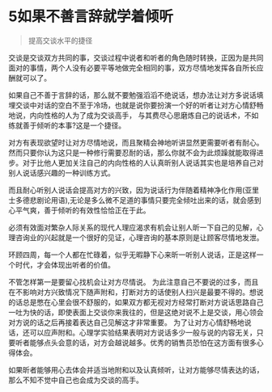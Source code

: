 # 5如果不善言辞就学着倾听
>提高交谈水平的捷径

交谈是交谈双方共同的事，交谈过程中说者和听者的角色随时转换，正因为是共同面对的事情，两个人没有必要平等地做完全相同的事，双方尽情地发挥各自所长应酬就可以了。

如果自己不善于言辞的话，那么就不要勉强滔滔不绝说话，想办法让对方多说话填埋交谈中对话的空白不至于冷场，也就是说你要扮演一个好的听者让对方心情舒畅地说，内向性格的人为了成为交谈高手， 与其费尽心思磨炼自己的说话术，不如练就善于倾听的本事?这是一个捷径。

对方有表现欲望时让对方尽情地说，而且聚精会神地听讲显然更需要听者有耐心。然而只要你认为这只是一种修行需要忍耐的话，那么你就不会为此烦躁就能取得进步。对于比他人更加关注自己的内向性格的人认真昕别人说话其实也是培养自己对别人说话感兴趣的一种训练方式。

而且耐心听别人说话会提高对方的兴致，因为说话行为伴随着精神净化作用(亚里士多德悲剧论用语),无论是多么微不足道的事情只要完全倾吐出来的话，就会感到心平气爽，善于倾听的有效性恰恰正在于此。

必须有效面对繁杂人际关系的现代人理应渴求有机会让别人昕一下自己的见解，心理咨询业的兴起就是一个很好的见证，心理咨询的基本原则是让顾客尽情地发泄。

环顾四周，每一个人都在忙碌着，似乎无暇静下心来昕一听别人说话，正是这样一个时代，才会体现出听者的价值。

不管怎样第一是要留心找机会让对方尽情说。 为此注意自己不要说的过多，而且在不影响对方兴致情况下随声附和，打断对方的话使别人扫兴是最要不得的。想说的话总是憋在心里会很不舒服的，如果双方都无视对方经常打断对方说话思路自己一吐为快的话，即使表面上交谈你来我往的，但是这绝对说不上是交谈，用心领会对方说的话之后再接着表达自己见解这才非常重要。
为了让对方心情舒畅地说话，还可以应声附和。心理学实验结果表明对方说话多少一般与说的内容无关，只要听者能够点头会意的话，对方会越说越多。优秀的销售员恐怕在这方面有很多心得体会。

如果昕者能够用心去体会并适当地附和以及认真倾听，让对方能够尽情表达的话，那么不知不觉中自己也会成为交谈的高手。

